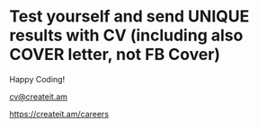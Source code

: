 # Test yourself and send UNIQUE results with CV (including also COVER letter, not FB Cover) 
Happy Coding!

cv@createit.am

https://createit.am/careers
